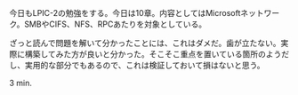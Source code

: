 今日もLPIC-2の勉強をする。今日は10章。内容としてはMicrosoftネットワーク。SMBやCIFS、NFS、RPCあたりを対象としている。

ざっと読んで問題を解いて分かったことには、これはダメだ。歯が立たない。実際に構築してみた方が良いと分かった。そこそこ重点を置いている箇所のようだし、実用的な部分でもあるので、これは検証しておいて損はないと思う。

3 min.
